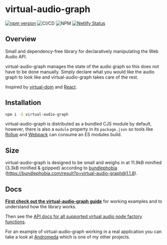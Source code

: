 # virtual-audio-graph

[![npm version](https://badge.fury.io/js/virtual-audio-graph.svg)](http://badge.fury.io/js/virtual-audio-graph)
![CI/CD](https://github.com/benji6/virtual-audio-graph/workflows/CI/CD/badge.svg)
![NPM](https://img.shields.io/npm/l/virtual-audio-graph)
[![Netlify Status](https://api.netlify.com/api/v1/badges/f5f3984d-617b-418a-9c5b-8881aceb7adb/deploy-status)](https://app.netlify.com/sites/virtual-audio-graph/deploys)

## Overview

Small and dependency-free library for declaratively manipulating the Web Audio API.

virtual-audio-graph manages the state of the audio graph so this does not have to be done manually. Simply declare what you would like the audio graph to look like and virtual-audio-graph takes care of the rest.

Inspired by [virtual-dom](https://github.com/Matt-Esch/virtual-dom) and [React](https://github.com/facebook/react).

## Installation

```bash
npm i -S virtual-audio-graph
```

virtual-audio-graph is distributed as a bundled CJS module by default, however, there is also a `module` property in its `package.json` so tools like [Rollup](https://github.com/rollup/rollup) and [Webpack](https://github.com/webpack/webpack) can consume an ES modules build.

## Size

virtual-audio-graph is designed to be small and weighs in at 11.9kB minified (3.3kB minified & gzipped) according to [bundlephobia](https://bundlephobia.com) (https://bundlephobia.com/result?p=virtual-audio-graph@1.1.8).

## Docs

**[First check out the virtual-audio-graph guide](https://virtual-audio-graph.netlify.com)** for working examples and to understand how the library works.

Then see the [API docs for all supported virtual audio node factory functions](docs/standard-nodes.md).

For an example of virtual-audio-graph working in a real application you can take a look at [Andromeda](https://github.com/benji6/andromeda) which is one of my other projects.
